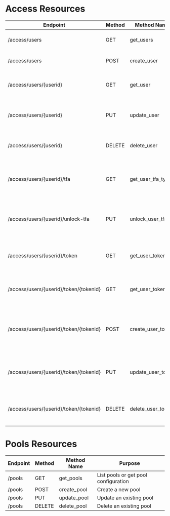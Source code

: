 # Access Resources

|  Endpoint | Method | Method Name | Purpose |
| --------- | ------ | ----------- | ------- |
| /access/users | GET | get_users | Get all API Users |
| /access/users | POST | create_user | Create a new API User |
| /access/users/{userid} | GET | get_user | Get a specific API User |
| /access/users/{userid} | PUT | update_user | Update a specific API User |
| /access/users/{userid} | DELETE | delete_user | Delete a specific API User |
| /access/users/{userid}/tfa | GET | get_user_tfa_types | Get 2FA details for a specific API User |
| /access/users/{userid}/unlock-tfa | PUT | unlock_user_tfa | Unlock 2FA for a specific API User |
| /access/users/{userid}/token | GET | get_user_tokens | Get a specific API User's Tokens |
| /access/users/{userid}/token/{tokenid} | GET | get_user_token | Get a specific API User's Token |
| /access/users/{userid}/token/{tokenid} | POST | create_user_token | Create a new API token for an existing API User |
| /access/users/{userid}/token/{tokenid} | PUT | update_user_token | Update a specific API User's Token |
| /access/users/{userid}/token/{tokenid} | DELETE | delete_user_token | Delete a specific API User's Token |

# Pools Resources

|  Endpoint | Method | Method Name | Purpose |
| --------- | ------ | ----------- | ------- |
| /pools | GET | get_pools | List pools or get pool configuration |
| /pools | POST | create_pool | Create a new pool |
| /pools | PUT | update_pool | Update an existing pool |
| /pools | DELETE | delete_pool | Delete an existing pool |
